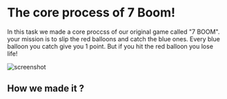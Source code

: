 # The core process of 7 Boom!
In this task we made a core proccss of our original game called "7 BOOM".
your mission is to slip the red balloons and catch the blue ones.
Every blue balloon you catch give you 1 point. But if you hit the red balloon you lose life!

![screenshot](https://user-images.githubusercontent.com/57709369/99260841-99d8fb80-2824-11eb-91f4-642f06014c16.jpg)

## How we made it ?
